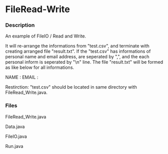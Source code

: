 # FileRead-Write

### Description
An example of FileIO / Read and Write. 


It will re-arrange the informations from "test.csv", and terminate with creating arranged file "result.txt".
If the "test.csv" has informations of personal name and email address, are seperated by ",", and the each personal inform is seperated by "\n" line.
The file "result.txt" will be formed as like below for all informations.

NAME :
EMAIL :

Restirction: "test.csv" should be located in same directory with FileRead_Write.java.



### Files
  FileRead_Write.java
  
  Data.java
  
  FileIO.java
  
  Run.java
  

